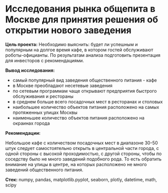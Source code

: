 # Исследования рынка общепита в Москве для принятия решения об открытии нового заведения

<b>Цель проекта:</b>
Необходимо выяснить: будет ли успешным и популярным на долгое время кафе, в котором гостей обслуживают роботы-официанты. По результатам анализа подготовить презентация для инвесторов с рекомендациями.

<b>Вывод исследования:</b>
- самый популярный вид заведения общественного питания - кафе
- в Москве преобладают несетевые заведения
- по сетевым программам чаще открывают предприятия быстрого обслуживания и рестораны
- в среднем больше всего посадочных мест в ресторанах и столовых
- наибольшее количество объектов питания расположено на самых протяженных улицах Москвы
- наименьшее количество объектов питания расположено на окраинах города

<b>Рекомендации:</b>

Небольшое кафе с количеством посадочных мест в диапазоне 30-50 штук следует самостоятельно открыть в центральной части города, с одной стороны с высокой проходимостью, с другой стороны, чтобы по соседству было не много заведений подобного рода. То есть обратить внимание на улицы в центре, на которых расположено не много заведений общественного питания.

<b>Стек:</b>
numpy, pandas, matplotlib.pyplot, seaborn, plotly, datetime, math, scipy





